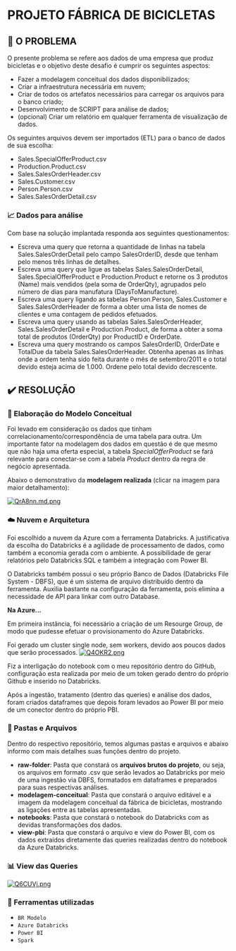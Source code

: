 # PROJETO FÁBRICA DE BICICLETAS


## 📌 O PROBLEMA
O presente problema se refere aos dados de uma empresa que produz bicicletas e o objetivo deste desafio é cumprir os seguintes aspectos:
* Fazer a modelagem conceitual dos dados disponibilizados;
*	Criar a infraestrutura necessária em nuvem;
*	Criar de todos os artefatos necessários para carregar os arquivos para o banco criado;
*	Desenvolvimento de SCRIPT para análise de dados;
*	(opcional) Criar um relatório em qualquer ferramenta de visualização de dados.

Os seguintes arquivos devem ser importados (ETL) para o banco de dados de sua escolha: 
*	Sales.SpecialOfferProduct.csv
*	Production.Product.csv
*	Sales.SalesOrderHeader.csv
*	Sales.Customer.csv
*	Person.Person.csv
*	Sales.SalesOrderDetail.csv

### 📈 Dados para análise

Com base na solução implantada responda aos seguintes questionamentos:
*	Escreva uma query que retorna a quantidade de linhas na tabela Sales.SalesOrderDetail pelo campo SalesOrderID, desde que tenham pelo menos três linhas de detalhes.
*	Escreva uma query que ligue as tabelas Sales.SalesOrderDetail, Sales.SpecialOfferProduct e Production.Product e retorne os 3 produtos (Name) mais vendidos (pela soma de OrderQty), agrupados pelo número de dias para manufatura (DaysToManufacture).
*	Escreva uma query ligando as tabelas Person.Person, Sales.Customer e Sales.SalesOrderHeader de forma a obter uma lista de nomes de clientes e uma contagem de pedidos efetuados.
*	Escreva uma query usando as tabelas Sales.SalesOrderHeader, Sales.SalesOrderDetail e Production.Product, de forma a obter a soma total de produtos (OrderQty) por ProductID e OrderDate.
*	Escreva uma query mostrando os campos SalesOrderID, OrderDate e TotalDue da tabela Sales.SalesOrderHeader. Obtenha apenas as linhas onde a ordem tenha sido feita durante o mês de setembro/2011 e o total devido esteja acima de 1.000. Ordene pelo total devido decrescente.



## ✔️ RESOLUÇÃO

### 🔶 Elaboração do Modelo Conceitual
Foi levado em consideração os dados que tinham correlacionamento/correspondência de uma tabela para outra. Um importante fator na modelagem dos dados em questão é de que mesmo que não haja uma oferta especial, a tabela *SpecialOfferProduct* se fará relevante para conectar-se com a tabela *Product* dentro da regra de negócio apresentada.

Abaixo o demonstrativo da **modelagem realizada** (clicar na imagem para maior detalhamento):

[![QrA8nn.md.png](https://iili.io/QrA8nn.md.png)](https://freeimage.host/i/QrA8nn)

### ☁️ Nuvem e Arquitetura
Foi escolhido a nuvem da Azure com a ferramenta Databricks. A justificativa da escolha do Databricks é a agilidade de processamento de dados, como também a economia gerada com o ambiente. A possibilidade de gerar relatórios pelo Databricks SQL e também a integração com Power BI.

O Databricks também possui o seu próprio Banco de Dados (Databricks File System - DBFS), que é um sistema de arquivo distribuído dentro da ferramenta. Auxilia bastante na configuração da ferramenta, pois elimina a necessidade de API para linkar com outro Database.

**Na Azure...**

Em primeira instância, foi necessário a criação de um Resourge Group, de modo que pudesse efetuar o provisionamento do Azure Databricks.

Foi gerado um cluster single node, sem workers, devido aos poucos dados que serão processados.
[![Q4OKR2.png](https://iili.io/Q4OKR2.png)](https://freeimage.host/i/Q4OKR2)

Fiz a interligação do notebook com o meu repositório dentro do GitHub, configuração esta realizada por meio de um token gerado dentro do próprio Github e inserido no Databricks.

Após a ingestão, tratamento (dentro das queries) e análise dos dados, foram criados dataframes que depois foram levados ao Power BI por meio de um conector dentro do próprio PBI.

### 📁 Pastas e Arquivos

Dentro do respectivo repositório, temos algumas pastas e arquivos e abaixo informo com mais detalhes suas funções dentro do projeto.

* **raw-folder**: Pasta que constará os **arquivos brutos do projeto**, ou seja, os arquivos em formato .csv que serão levados ao Databricks por meio de uma ingestão via DBFS, formatados em dataframes e preparados para suas respectivas análises. 
* **modelagem-conceitual**: Pasta que constará o arquivo editável e a imagem da modelagem conceitual da fábrica de bicicletas, mostrando as ligações entre as tabelas apresentadas.
* **notebooks**: Pasta que constará o notebook do Databricks com as devidas transformações dos dados.
* **view-pbi**: Pasta que constará o arquivo e view do Power BI, com os dados extraídos diretamente das queries realizadas dentro do notebook da Azure Databricks.

### 📊 View das Queries
[![Q6CUVj.png](https://iili.io/Q6CUVj.png)](https://freeimage.host/i/Q6CUVj)


### 🔧 Ferramentas utilizadas
- ``BR Modelo``
- ``Azure Databricks``
- ``Power BI``
- ``Spark``

